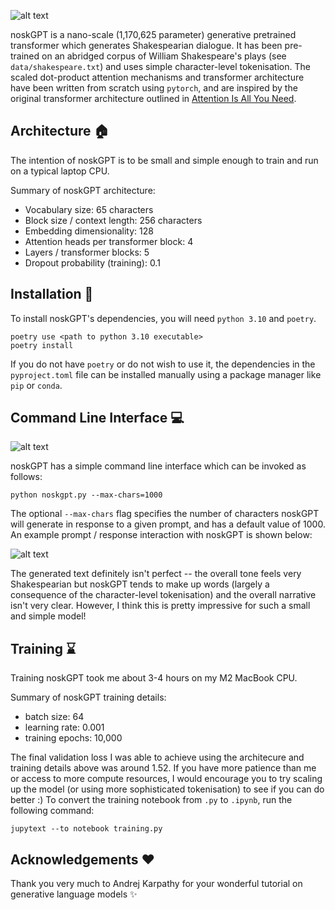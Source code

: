 ![alt text](https://github.com/oskarfernlund/noskGPT/blob/master/assets/logo.png)

noskGPT is a nano-scale (1,170,625 parameter) generative pretrained transformer which generates Shakespearian dialogue. It has been pre-trained on an abridged corpus of William Shakespeare's plays (see `data/shakespeare.txt`) and uses simple character-level tokenisation. The scaled dot-product attention mechanisms and transformer architecture have been written from scratch using `pytorch`, and are inspired by the original transformer architecture outlined in [Attention Is All You Need](https://proceedings.neurips.cc/paper_files/paper/2017/file/3f5ee243547dee91fbd053c1c4a845aa-Paper.pdf).

## Architecture :house:

The intention of noskGPT is to be small and simple enough to train and run on a typical laptop CPU.

Summary of noskGPT architecture:

- Vocabulary size: 65 characters
- Block size / context length: 256 characters
- Embedding dimensionality: 128
- Attention heads per transformer block: 4
- Layers / transformer blocks: 5
- Dropout probability (training): 0.1

## Installation :minidisc:

To install noskGPT's dependencies, you will need `python 3.10` and `poetry`.

```
poetry use <path to python 3.10 executable>
poetry install
```

If you do not have `poetry` or do not wish to use it, the dependencies in the `pyproject.toml` file can be installed manually using a package manager like `pip` or `conda`.

## Command Line Interface :computer:

![alt text](https://github.com/oskarfernlund/noskGPT/blob/master/assets/cli_logo.png)

noskGPT has a simple command line interface which can be invoked as follows:

```
python noskgpt.py --max-chars=1000
```

The optional `--max-chars` flag specifies the number of characters noskGPT will generate in response to a given prompt, and has a default value of 1000. An example prompt / response interaction with noskGPT is shown below:

![alt text](https://github.com/oskarfernlund/noskGPT/blob/master/assets/cli_prompt.png)

The generated text definitely isn't perfect -- the overall tone feels very Shakespearian but noskGPT tends to make up words (largely a consequence of the character-level tokenisation) and the overall narrative isn't very clear. However, I think this is pretty impressive for such a small and simple model!

## Training :hourglass:

Training noskGPT took me about 3-4 hours on my M2 MacBook CPU.

Summary of noskGPT training details:

- batch size: 64
- learning rate: 0.001
- training epochs: 10,000

The final validation loss I was able to achieve using the architecure and training details above was around 1.52. If you have more patience than me or access to more compute resources, I would encourage you to try scaling up the model (or using more sophisticated tokenisation) to see if you can do better :) To convert the training notebook from `.py` to `.ipynb`, run the following command:

```
jupytext --to notebook training.py
```

## Acknowledgements :heart:

Thank you very much to Andrej Karpathy for your wonderful tutorial on generative language models :sparkles:
